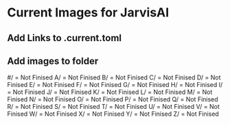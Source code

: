 # Current Images for JarvisAI

## Add Links to .current.toml
## Add images to folder

#/ = Not Finised
A/ = Not Finised
B/ = Not Finised
C/ = Not Finised
D/ = Not Finised
E/ = Not Finised
F/ = Not Finised
G/ = Not Finised
H/ = Not Finised
I/ = Not Finised
J/ = Not Finised
K/ = Not Finised
L/ = Not Finised
M/ = Not Finised
N/ = Not Finised
O/ = Not Finised
P/ = Not Finised
Q/ = Not Finised
R/ = Not Finised
S/ = Not Finised
T/ = Not Finised
U/ = Not Finised
V/ = Not Finised
W/ = Not Finised
X/ = Not Finised
Y/ = Not Finised
Z/ = Not Finised